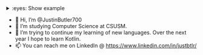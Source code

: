 
<details>
<summary>:eyes: Show example</summary>

![Anurag's GitHub stats]github-readme-stats-tst7.vercel.app/api?username=justinbutler700&show_icons=true&theme=transparent)

</details>

- 👋 Hi, I’m @JustinButler700
- 👀 I’m studying Computer Science at CSUSM.
- 🌱 I’m trying to continue my learning of new languages. Over the next year I hope to learn Kotlin.
- 📫 You can reach me on LinkedIn @ https://www.linkedin.com/in/justbtlr/

<!---
JustinButler700/JustinButler700 is a ✨ special ✨ repository because its `README.md` (this file) appears on your GitHub profile.
You can click the Preview link to take a look at your changes.
--->
